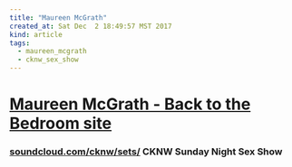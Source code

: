 ```yaml
---
title: "Maureen McGrath"
created_at: Sat Dec  2 18:49:57 MST 2017
kind: article
tags:
  - maureen_mcgrath
  - cknw_sex_show
---
```


<h1>
  <a href="http://www.backtothebedroom.ca/" target="_blank">Maureen McGrath - Back to the Bedroom site</a>
</h1>

<h3>
  <a href="https://soundcloud.com/cknw/sets/sunday-night-sex-show" target="_blank">soundcloud.com/cknw/sets/</a>
  CKNW Sunday Night Sex Show 
</h3>


<!--
html boilerplate
<a href="" target="_blank"></a>
<a name=""></a>
<img src="" width="400px">
<ul>
  <li></li>
</ul>
<pre>
</pre>
<p style="margin-bottom: 2em;"></p>
<hr style="border: 0; height: 3px; background: #333; background-image: linear-gradient(to right, #ccc, #333, #ccc);">
<pre><code>
</code></pre>
<math xmlns='http://www.w3.org/1998/Math/MathML' display='block'>
</math>
-->
